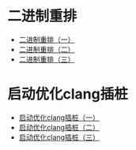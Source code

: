 # 二进制重排
- [二进制重排（一）](https://github.com/jonytangtech/ios/blob/main/doc/iOS%E4%BA%8C%E8%BF%9B%E5%88%B6%E9%87%8D%E6%8E%92(%E4%B8%80).md)
- [二进制重排（二）](https://github.com/jonytangtech/ios/blob/main/doc/iOS%E4%BA%8C%E8%BF%9B%E5%88%B6%E9%87%8D%E6%8E%92(%E4%BA%8C).md)
- [二进制重排（三）](https://github.com/jonytangtech/ios/blob/main/doc/iOS%E4%BA%8C%E8%BF%9B%E5%88%B6%E9%87%8D%E6%8E%92(%E4%B8%89).md)
# 启动优化clang插桩
- [启动优化clang插桩（一）](https://github.com/jonytangtech/ios/blob/main/doc/iOS%E5%90%AF%E5%8A%A8%E4%BC%98%E5%8C%96clang%E6%8F%92%E6%A1%A9(%E4%B8%80).md)
- [启动优化clang插桩（二）](https://github.com/jonytangtech/ios/blob/main/doc/iOS%E5%90%AF%E5%8A%A8%E4%BC%98%E5%8C%96clang%E6%8F%92%E6%A1%A9(%E4%BA%8C).md)
- [启动优化clang插桩（三）](https://github.com/jonytangtech/ios/blob/main/doc/iOS%E5%90%AF%E5%8A%A8%E4%BC%98%E5%8C%96clang%E6%8F%92%E6%A1%A9(%E4%B8%89).md)



